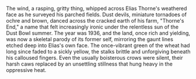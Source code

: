 The wind, a rasping, gritty thing, whipped across Elias Thorne's weathered face as he surveyed his parched fields.  Dust devils, miniature tornadoes of ochre and brown, danced across the cracked earth of his farm, "Thorne's End," a name that felt increasingly ironic under the relentless sun of the Dust Bowl summer.  The year was 1936, and the land, once rich and yielding, was now a skeletal parody of its former self, mirroring the gaunt lines etched deep into Elias's own face.  The once-vibrant green of the wheat had long since faded to a sickly yellow, the stalks brittle and unforgiving beneath his calloused fingers.  Even the usually boisterous crows were silent, their harsh caws replaced by an unsettling stillness that hung heavy in the oppressive heat.
